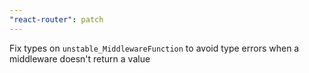 ```yaml
---
"react-router": patch
---
```


Fix types on `unstable_MiddlewareFunction` to avoid type errors when a middleware doesn't return a value
